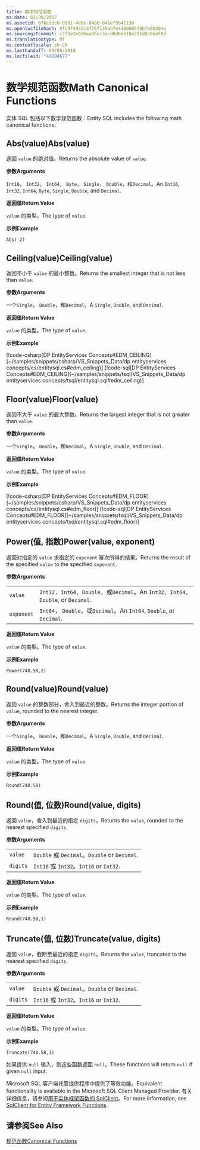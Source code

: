 ```yaml
---
title: 数学规范函数
ms.date: 03/30/2017
ms.assetid: 6f6cddc6-b561-4ebe-84b6-841ef5b4113b
ms.openlocfilehash: 0fc9f4942c3f76f139ab7e4400005f0bfe80204e
ms.sourcegitcommit: c7f3e2e9d6ead6cc3acd0d66b10a251d0c66e59d
ms.translationtype: MT
ms.contentlocale: zh-CN
ms.lasthandoff: 09/08/2018
ms.locfileid: "44204677"
---
```

# <a name="math-canonical-functions"></a><span data-ttu-id="2721c-102">数学规范函数</span><span class="sxs-lookup"><span data-stu-id="2721c-102">Math Canonical Functions</span></span>

<span data-ttu-id="2721c-103">实体 SQL 包括以下数学规范函数：</span><span class="sxs-lookup"><span data-stu-id="2721c-103">Entity SQL includes the following math canonical functions:</span></span>
  
## <a name="absvalue"></a><span data-ttu-id="2721c-104">Abs(value)</span><span class="sxs-lookup"><span data-stu-id="2721c-104">Abs(value)</span></span>

<span data-ttu-id="2721c-105">返回 `value` 的绝对值。</span><span class="sxs-lookup"><span data-stu-id="2721c-105">Returns the absolute value of `value`.</span></span>

<span data-ttu-id="2721c-106">**参数**</span><span class="sxs-lookup"><span data-stu-id="2721c-106">**Arguments**</span></span>

<span data-ttu-id="2721c-107">`Int16`， `Int32`， `Int64`， `Byte`， `Single`， `Double`，和`Decimal`。</span><span class="sxs-lookup"><span data-stu-id="2721c-107">An `Int16`, `Int32`, `Int64`, `Byte`, `Single`, `Double`, and `Decimal`.</span></span>

<span data-ttu-id="2721c-108">**返回值**</span><span class="sxs-lookup"><span data-stu-id="2721c-108">**Return Value**</span></span>

<span data-ttu-id="2721c-109">`value` 的类型。</span><span class="sxs-lookup"><span data-stu-id="2721c-109">The type of `value`.</span></span>

<span data-ttu-id="2721c-110">**示例**</span><span class="sxs-lookup"><span data-stu-id="2721c-110">**Example**</span></span>

`Abs(-2)`

## <a name="ceilingvalue"></a><span data-ttu-id="2721c-111">Ceiling(value)</span><span class="sxs-lookup"><span data-stu-id="2721c-111">Ceiling(value)</span></span>

<span data-ttu-id="2721c-112">返回不小于 `value` 的最小整数。</span><span class="sxs-lookup"><span data-stu-id="2721c-112">Returns the smallest integer that is not less than `value`.</span></span>

<span data-ttu-id="2721c-113">**参数**</span><span class="sxs-lookup"><span data-stu-id="2721c-113">**Arguments**</span></span>

<span data-ttu-id="2721c-114">一个`Single`， `Double`，和`Decimal`。</span><span class="sxs-lookup"><span data-stu-id="2721c-114">A `Single`, `Double`, and `Decimal`.</span></span>

<span data-ttu-id="2721c-115">**返回值**</span><span class="sxs-lookup"><span data-stu-id="2721c-115">**Return Value**</span></span>

<span data-ttu-id="2721c-116">`value` 的类型。</span><span class="sxs-lookup"><span data-stu-id="2721c-116">The type of `value`.</span></span>

<span data-ttu-id="2721c-117">**示例**</span><span class="sxs-lookup"><span data-stu-id="2721c-117">**Example**</span></span>

[!code-csharp[DP EntityServices Concepts#EDM_CEILING](~/samples/snippets/csharp/VS_Snippets_Data/dp entityservices concepts/cs/entitysql.cs#edm_ceiling)]
[!code-sql[DP EntityServices Concepts#EDM_CEILING](~/samples/snippets/tsql/VS_Snippets_Data/dp entityservices concepts/tsql/entitysql.sql#edm_ceiling)]

## <a name="floorvalue"></a><span data-ttu-id="2721c-118">Floor(value)</span><span class="sxs-lookup"><span data-stu-id="2721c-118">Floor(value)</span></span>

<span data-ttu-id="2721c-119">返回不大于 `value` 的最大整数。</span><span class="sxs-lookup"><span data-stu-id="2721c-119">Returns the largest integer that is not greater than `value`.</span></span>

<span data-ttu-id="2721c-120">**参数**</span><span class="sxs-lookup"><span data-stu-id="2721c-120">**Arguments**</span></span>

<span data-ttu-id="2721c-121">一个`Single`， `Double`，和`Decimal`。</span><span class="sxs-lookup"><span data-stu-id="2721c-121">A `Single`, `Double`, and `Decimal`.</span></span>

<span data-ttu-id="2721c-122">**返回值**</span><span class="sxs-lookup"><span data-stu-id="2721c-122">**Return Value**</span></span>

<span data-ttu-id="2721c-123">`value` 的类型。</span><span class="sxs-lookup"><span data-stu-id="2721c-123">The type of `value`.</span></span>

<span data-ttu-id="2721c-124">**示例**</span><span class="sxs-lookup"><span data-stu-id="2721c-124">**Example**</span></span>

[!code-csharp[DP EntityServices Concepts#EDM_FLOOR](~/samples/snippets/csharp/VS_Snippets_Data/dp entityservices concepts/cs/entitysql.cs#edm_floor)]
[!code-sql[DP EntityServices Concepts#EDM_FLOOR](~/samples/snippets/tsql/VS_Snippets_Data/dp entityservices concepts/tsql/entitysql.sql#edm_floor)]

## <a name="powervalue-exponent"></a><span data-ttu-id="2721c-125">Power(值, 指数)</span><span class="sxs-lookup"><span data-stu-id="2721c-125">Power(value, exponent)</span></span>

<span data-ttu-id="2721c-126">返回对指定的 `value` 求指定的 `exponent` 幂次所得的结果。</span><span class="sxs-lookup"><span data-stu-id="2721c-126">Returns the result of the specified `value` to the specified `exponent`.</span></span>

<span data-ttu-id="2721c-127">**参数**</span><span class="sxs-lookup"><span data-stu-id="2721c-127">**Arguments**</span></span>

|  |  |
|--|--|
|`value` | <span data-ttu-id="2721c-128">`Int32, Int64, Double`，或`Decimal`。</span><span class="sxs-lookup"><span data-stu-id="2721c-128">An `Int32, Int64, Double`, or `Decimal`.</span></span> |
|`exponent` | <span data-ttu-id="2721c-129">`Int64`， `Double`，或`Decimal`。</span><span class="sxs-lookup"><span data-stu-id="2721c-129">An `Int64`, `Double`, or `Decimal`.</span></span> |

<span data-ttu-id="2721c-130">**返回值**</span><span class="sxs-lookup"><span data-stu-id="2721c-130">**Return Value**</span></span>

<span data-ttu-id="2721c-131">`value` 的类型。</span><span class="sxs-lookup"><span data-stu-id="2721c-131">The type of `value`.</span></span>

<span data-ttu-id="2721c-132">**示例**</span><span class="sxs-lookup"><span data-stu-id="2721c-132">**Example**</span></span>

`Power(748.58,2)`

## <a name="roundvalue"></a><span data-ttu-id="2721c-133">Round(value)</span><span class="sxs-lookup"><span data-stu-id="2721c-133">Round(value)</span></span>

<span data-ttu-id="2721c-134">返回 `value` 的整数部分，舍入到最近的整数。</span><span class="sxs-lookup"><span data-stu-id="2721c-134">Returns the integer portion of `value`, rounded to the nearest integer.</span></span>

<span data-ttu-id="2721c-135">**参数**</span><span class="sxs-lookup"><span data-stu-id="2721c-135">**Arguments**</span></span>

<span data-ttu-id="2721c-136">一个`Single`， `Double`，和`Decimal`。</span><span class="sxs-lookup"><span data-stu-id="2721c-136">A `Single`, `Double`, and `Decimal`.</span></span>

<span data-ttu-id="2721c-137">**返回值**</span><span class="sxs-lookup"><span data-stu-id="2721c-137">**Return Value**</span></span>

<span data-ttu-id="2721c-138">`value` 的类型。</span><span class="sxs-lookup"><span data-stu-id="2721c-138">The type of `value`.</span></span>

<span data-ttu-id="2721c-139">**示例**</span><span class="sxs-lookup"><span data-stu-id="2721c-139">**Example**</span></span>

`Round(748.58)`

## <a name="roundvalue-digits"></a><span data-ttu-id="2721c-140">Round(值, 位数)</span><span class="sxs-lookup"><span data-stu-id="2721c-140">Round(value, digits)</span></span>

<span data-ttu-id="2721c-141">返回 `value`，舍入到最近的指定 `digits`。</span><span class="sxs-lookup"><span data-stu-id="2721c-141">Returns the `value`, rounded to the nearest specified `digits`.</span></span>

<span data-ttu-id="2721c-142">**参数**</span><span class="sxs-lookup"><span data-stu-id="2721c-142">**Arguments**</span></span>

|  |  |
|--|--|
|`value`|<span data-ttu-id="2721c-143">`Double` 或 `Decimal`。</span><span class="sxs-lookup"><span data-stu-id="2721c-143">`Double` or `Decimal`.</span></span>|
|`digits`|<span data-ttu-id="2721c-144">`Int16` 或 `Int32`。</span><span class="sxs-lookup"><span data-stu-id="2721c-144">`Int16` or `Int32`.</span></span>|

<span data-ttu-id="2721c-145">**返回值**</span><span class="sxs-lookup"><span data-stu-id="2721c-145">**Return Value**</span></span>

<span data-ttu-id="2721c-146">`value` 的类型。</span><span class="sxs-lookup"><span data-stu-id="2721c-146">The type of `value`.</span></span>

<span data-ttu-id="2721c-147">**示例**</span><span class="sxs-lookup"><span data-stu-id="2721c-147">**Example**</span></span>

`Round(748.58,1)`

## <a name="truncatevalue-digits"></a><span data-ttu-id="2721c-148">Truncate(值, 位数)</span><span class="sxs-lookup"><span data-stu-id="2721c-148">Truncate(value, digits)</span></span>

<span data-ttu-id="2721c-149">返回 `value`，截断至最近的指定 `digits`。</span><span class="sxs-lookup"><span data-stu-id="2721c-149">Returns the `value`, truncated to the nearest specified `digits`.</span></span>

<span data-ttu-id="2721c-150">**参数**</span><span class="sxs-lookup"><span data-stu-id="2721c-150">**Arguments**</span></span>

|  |  |
|--|--|
|`value`|<span data-ttu-id="2721c-151">`Double` 或 `Decimal`。</span><span class="sxs-lookup"><span data-stu-id="2721c-151">`Double` or `Decimal`.</span></span>|
|`digits`|<span data-ttu-id="2721c-152">`Int16` 或 `Int32`。</span><span class="sxs-lookup"><span data-stu-id="2721c-152">`Int16` or `Int32`.</span></span>|

<span data-ttu-id="2721c-153">**返回值**</span><span class="sxs-lookup"><span data-stu-id="2721c-153">**Return Value**</span></span>

<span data-ttu-id="2721c-154">`value` 的类型。</span><span class="sxs-lookup"><span data-stu-id="2721c-154">The type of `value`.</span></span>

<span data-ttu-id="2721c-155">**示例**</span><span class="sxs-lookup"><span data-stu-id="2721c-155">**Example**</span></span>

`Truncate(748.58,1)`  
  
 <span data-ttu-id="2721c-156">如果提供 `null` 输入，则这些函数返回 `null`。</span><span class="sxs-lookup"><span data-stu-id="2721c-156">These functions will return `null` if given `null` input.</span></span>  
  
 <span data-ttu-id="2721c-157">Microsoft SQL 客户端托管提供程序中提供了等效功能。</span><span class="sxs-lookup"><span data-stu-id="2721c-157">Equivalent functionality is available in the Microsoft SQL Client Managed Provider.</span></span> <span data-ttu-id="2721c-158">有关详细信息，请参阅[用于实体框架函数的 SqlClient](../../../../../../docs/framework/data/adonet/ef/sqlclient-for-ef-functions.md)。</span><span class="sxs-lookup"><span data-stu-id="2721c-158">For more information, see [SqlClient for Entity Framework Functions](../../../../../../docs/framework/data/adonet/ef/sqlclient-for-ef-functions.md).</span></span>  
  
## <a name="see-also"></a><span data-ttu-id="2721c-159">请参阅</span><span class="sxs-lookup"><span data-stu-id="2721c-159">See Also</span></span>  
 [<span data-ttu-id="2721c-160">规范函数</span><span class="sxs-lookup"><span data-stu-id="2721c-160">Canonical Functions</span></span>](../../../../../../docs/framework/data/adonet/ef/language-reference/canonical-functions.md)

